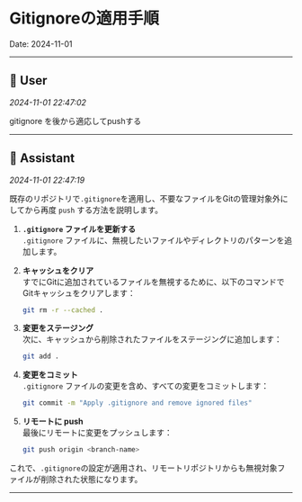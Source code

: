 # Gitignoreの適用手順

Date: 2024-11-01

---

## 👤 User
*2024-11-01 22:47:02*

gitignore を後から適応してpushする

---

## 🤖 Assistant
*2024-11-01 22:47:19*

既存のリポジトリで`.gitignore`を適用し、不要なファイルをGitの管理対象外にしてから再度 `push` する方法を説明します。

1. **`.gitignore` ファイルを更新する**  
   `.gitignore` ファイルに、無視したいファイルやディレクトリのパターンを追加します。

2. **キャッシュをクリア**  
   すでにGitに追加されているファイルを無視するために、以下のコマンドでGitキャッシュをクリアします：
   ```bash
   git rm -r --cached .
   ```

3. **変更をステージング**  
   次に、キャッシュから削除されたファイルをステージングに追加します：
   ```bash
   git add .
   ```

4. **変更をコミット**  
   `.gitignore` ファイルの変更を含め、すべての変更をコミットします：
   ```bash
   git commit -m "Apply .gitignore and remove ignored files"
   ```

5. **リモートに push**  
   最後にリモートに変更をプッシュします：
   ```bash
   git push origin <branch-name>
   ```

これで、`.gitignore`の設定が適用され、リモートリポジトリからも無視対象ファイルが削除された状態になります。

---
